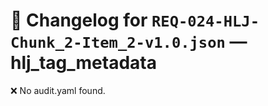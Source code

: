 # 📝 Changelog for `REQ-024-HLJ-Chunk_2-Item_2-v1.0.json` — **hlj_tag_metadata**

❌ No audit.yaml found.
